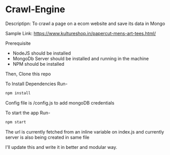 # Crawl-Engine

Descriptipn: To crawl a page on a ecom website and save its data in Mongo

Sample Link: https://www.kultureshop.in/papercut-mens-art-tees.html/


Prerequisite
- NodeJS should be installed
- MongoDb Server should be installed and running in the machine
- NPM should be installed

Then,
Clone this repo

To Install Dependencies Run-

```js
npm install
```
Config file is /config.js to add mongoDB credentials

To start the app Run- 
```js
npm start
```

The url is currently fetched from an inline variable on index.js and currently server is also being created in same file

I'll update this and write it in better and modular way.
